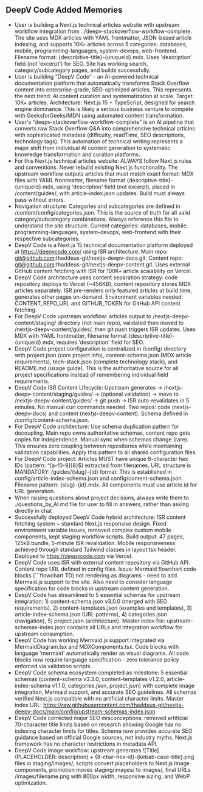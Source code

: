 ## DeepV Code Added Memories
- User is building a Next.js technical articles website with upstream workflow integration from ../deepv-stackoverflow-workflow-complete. The site uses MDX articles with YAML frontmatter, JSON-based article indexing, and supports 10K+ articles across 5 categories: databases, mobile, programming-languages, system-devops, web-frontend. Filename format: {descriptive-title}-{uniqueId}.mdx. Uses 'description' field (not 'excerpt') for SEO. Site has working search, category/subcategory pages, and builds successfully.
- User is building "DeepV Code" - an AI-powered technical documentation platform that automatically transforms Stack Overflow content into enterprise-grade, SEO-optimized articles. This represents the next trend: AI content curation and systematization at scale. Target: 10K+ articles. Architecture: Next.js 15 + TypeScript, designed for search engine dominance. This is likely a serious business venture to compete with GeeksforGeeks/MDN using automated content transformation.
- User's "deepv-stackoverflow-workflow-complete" is an AI pipeline that converts raw Stack Overflow Q&A into comprehensive technical articles with sophisticated metadata (difficulty, readTime, SEO descriptions, technology tags). This automation of technical writing represents a major shift from individual AI content generation to systematic knowledge transformation and curation platforms.
- For this Next.js technical articles website: ALWAYS follow Next.js rules and conventions. Never rebuild existing Next.js functionality. The upstream workflow outputs articles that must match exact format: MDX files with YAML frontmatter, filename format {descriptive-title}-{uniqueId}.mdx, using 'description' field (not excerpt), placed in /content/guides/, with article-index.json updates. Build must always pass without errors.
- Navigation structure: Categories and subcategories are defined in /content/config/categories.json. This is the source of truth for all valid category/subcategory combinations. Always reference this file to understand the site structure. Current categories: databases, mobile, programming-languages, system-devops, web-frontend with their respective subcategories.
- DeepV Code is a Next.js 15 technical documentation platform deployed at https://deepvcode.com/ using ISR architecture. Main repo: git@github.com:thaddeus-git/nextjs-deepv-docs.git, Content repo: git@github.com:thaddeus-git/nextjs-deepv-content.git. Uses external GitHub content fetching with ISR for 100K+ article scalability on Vercel.
- DeepV Code architecture uses content separation strategy: code repository deploys to Vercel (~456KB), content repository stores MDX articles separately. ISR pre-renders only featured articles at build time, generates other pages on-demand. Environment variables needed: CONTENT_REPO_URL and GITHUB_TOKEN for GitHub API content fetching.
- For DeepV Code upstream workflow: articles output to /nextjs-deepv-content/staging/ directory (not main repo), validated then moved to /nextjs-deepv-content/guides/, then git push triggers ISR updates. Uses MDX with YAML frontmatter, filename format {descriptive-title}-{uniqueId}.mdx, requires 'description' field for SEO.
- DeepV Code project configuration is centralized in /config/ directory with project.json (core project info), content-schema.json (MDX article requirements), tech-stack.json (complete technology stack), and README.md (usage guide). This is the authoritative source for all project specifications instead of remembering individual field requirements.
- DeepV Code ISR Content Lifecycle: Upstream generates → /nextjs-deepv-content/staging/guides/ → (optional validation) → move to /nextjs-deepv-content/guides/ → git push → ISR auto-revalidates in 5 minutes. No manual curl commands needed. Two repos: code (nextjs-deepv-docs) and content (nextjs-deepv-content). Schema defined in /config/content-schema.json.
- For DeepV Code architecture: Use schema duplication pattern for decoupling. Main repo owns authoritative schemas, content repo gets copies for independence. Manual sync when schemas change (rare). This ensures zero coupling between repositories while maintaining validation capabilities. Apply this pattern to all shared configuration files.
- For DeepV Code project: Articles MUST have unique 8-character hex IDs (pattern: ^[a-f0-9]{8}$) extracted from filenames. URL structure is MANDATORY: /guides/{slug}-{id} format. This is established in config/article-index-schema.json and config/content-schema.json. Filename pattern: {slug}-{id}.mdx. All components must use article.id for URL generation.
- When raising questions about project decisions, always write them to ./questions_by_AI.md file for user to fill in answers, rather than asking directly in chat
- Successfully deployed DeepV Code hybrid architecture: ISR content fetching system + standard Next.js responsive design. Fixed environment variable issues, removed complex custom mobile components, kept staging workflow scripts. Build output: 47 pages, 125kB bundle, 5-minute ISR revalidation. Mobile responsiveness achieved through standard Tailwind classes in layout.tsx header. Deployed to https://deepvcode.com via Vercel.
- DeepV Code uses ISR with external content repository via GitHub API. Content repo URL defined in config files. Issue: Mermaid flowchart code blocks (```flowchart TD) not rendering as diagrams - need to add Mermaid.js support to the site. Also need to consider language specification for code blocks in upstream content generation.
- DeepV Code has streamlined to 5 essential schemas for upstream integration: 1) content-schema.json v3.0.0 (merged with SEO requirements), 2) content-templates.json (examples and templates), 3) article-index-schema.json (URL patterns), 4) categories.json (navigation), 5) project.json (architecture). Master index file: upstream-schemas-index.json contains all URLs and integration workflow for upstream consumption.
- DeepV Code has working Mermaid.js support integrated via MermaidDiagram.tsx and MDXComponents.tsx. Code blocks with language 'mermaid' automatically render as visual diagrams. All code blocks now require language specification - zero tolerance policy enforced via validation scripts.
- DeepV Code schema ecosystem completed as milestone: 5 essential schemas (content-schema v3.3.0, content-templates v1.2.0, article-index-schema v1.1.0, categories.json, project.json) with complete image integration, Mermaid support, and accurate SEO guidelines. All schemas verified Next.js compatible with no artificial character limits. Master index URL: https://raw.githubusercontent.com/thaddeus-git/nextjs-deepv-docs/main/config/upstream-schemas-index.json
- DeepV Code corrected major SEO misconceptions: removed artificial 70-character title limits based on research showing Google has no indexing character limits for titles. Schema now provides accurate SEO guidance based on official Google sources, not industry myths. Next.js framework has no character restrictions in metadata API.
- DeepV Code image workflow: upstream generates ![Title](PLACEHOLDER: description) + {8-char-hex-id}-{kebab-case-title}.png files in staging/images/, scripts convert placeholders to Next.js Image components, promotion moves staging/images/ to images/, final URLs /images/filename.png with 800px width, responsive sizing, and WebP optimization.
